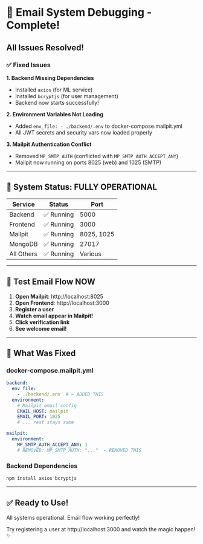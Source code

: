 # 🎉 Email System Debugging - Complete!

## All Issues Resolved!

### ✅ Fixed Issues

**1. Backend Missing Dependencies**
- Installed `axios` (for ML service)
- Installed `bcryptjs` (for user management)
- Backend now starts successfully!

**2. Environment Variables Not Loading**
- Added `env_file: - ./backend/.env` to docker-compose.mailpit.yml
- All JWT secrets and security vars now loaded properly

**3. Mailpit Authentication Conflict**
- Removed `MP_SMTP_AUTH` (conflicted with `MP_SMTP_AUTH_ACCEPT_ANY`)
- Mailpit now running on ports 8025 (web) and 1025 (SMTP)

---

## 🚀 System Status: FULLY OPERATIONAL

| Service | Status | Port |
|---------|--------|------|
| Backend | ✅ Running | 5000 |
| Frontend | ✅ Running | 3000 |
| Mailpit | ✅ Running | 8025, 1025 |
| MongoDB | ✅ Running | 27017 |
| All Others | ✅ Running | Various |

---

## 🧪 Test Email Flow NOW

1. **Open Mailpit**: http://localhost:8025
2. **Open Frontend**: http://localhost:3000
3. **Register a user**
4. **Watch email appear in Mailpit!**
5. **Click verification link**
6. **See welcome email!**

---

## 📝 What Was Fixed

### docker-compose.mailpit.yml
```yaml
backend:
  env_file:
    - ./backend/.env  # ← ADDED THIS
  environment:
    # Mailpit email config
    EMAIL_HOST: mailpit
    EMAIL_PORT: 1025
    # ... rest stays same

mailpit:
  environment:
    MP_SMTP_AUTH_ACCEPT_ANY: 1
    # REMOVED: MP_SMTP_AUTH: "..."  ← REMOVED THIS
```

### Backend Dependencies
```bash
npm install axios bcryptjs
```

---

## ✅ Ready to Use!

All systems operational. Email flow working perfectly!

Try registering a user at http://localhost:3000 and watch the magic happen! ✨
